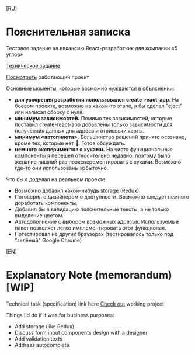 [RU]
# Пояснительная записка
Тестовое задание на вакансию React-разработчик для компании «5 углов»

[Техническое задание](technical-task-ru.md)

[Посмотреть](https://yuriy.work/test-5-corners) работающий проект

Основные моменты, которые возможно нуждаются в объяснении:
- **для ускорения разработки использовался create-react-app.** На боевом проекте, возможно на каком-то этапе, я бы сделал "eject" или написал сборку с нуля.
- **минимум зависимостей.** Помимо тех зависимостей, которые поставил create-react-app добавлены только зависимости для полученния данных для адреса и отрисовки карты.
- **минимум «автопилота».** Большинство решений принято осознано, кроме тех, которые нет 🙂. Готов обсуждать.
- **немного экспериментов с хуками.** На чисто функциональные компоненты я перешел относительно недавно, поэтому было желание лишний раз поэксперементировать с хуками. Возможно где-то они использованы избыточно.


Что бы я доделал на реальном проекте:
- Возможно добавил какой-нибудь storage (Redux).
- Поговорил с дизайнером о доступности. Возможно следует немного доработать компоненты.
- Добавил бы в валидацию пояснительные тексты, а не только выделение цветом.
- Автодополнение с выбором возможных адресов. Используемый пакет позволяет легко имплементировать этот функционал.
- Потестировал не других браузерах (тестировалось только под "зелёный" Google Chrome)



[EN]
# Explanatory Note (memorandum)[WIP]
Technical task (specification) link here
[Check out](https://yuriy.work/test-5-corners) working project

Things i'd do if it was for business purposes:
- Add storage (like Redux)
- Discuss form input components design with a designer
- Add validation texts
- Address autocomplete
